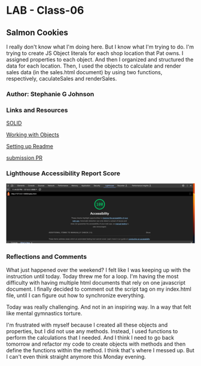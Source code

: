 # LAB - Class-06

## Salmon Cookies

I really don't know what I'm doing here. But I know what I'm trying to do. I'm trying to create JS Object literals for each shop location that Pat owns. I assigned properties to each object. And then I organized and structured the data for each location. Then, I used the objects to calculate and render sales data (in the sales.html document) by using two functions, respectively, caculateSales and renderSales. 

### Author: Stephanie G Johnson

### Links and Resources

[SOLID](https://www.geeksforgeeks.org/single-responsibility-in-solid-design-principle/)

[Working with Objects](https://developer.mozilla.org/en-US/docs/Web/JavaScript/Guide/Working_with_objects)

[Setting up Readme](https://codefellows.github.io/code-201-guide/curriculum/class-02/project-setup)

[submission PR](https://stepheegee.github.io/cookie-stand/)


### Lighthouse Accessibility Report Score
![Lighthouse](photos/lighthouse.png)



### Reflections and Comments

What just happened over the weekend? I felt like I was keeping up with the instruction until today. Today threw me for a loop. I'm having the most difficulty with having multiple html documents that rely on one javascript document. I finally decided to comment out the script tag on my index.html file, until I can figure out how to synchronize everything.

Today was really challenging. And not in an inspiring way. In a way that felt like mental gymnastics torture. 

I'm frustrated with myself because I created all these objects and properties, but I did not use any methods. Instead, I used functions to perform the calculations that I needed. And I think I need to go back tomorrow and refactor my code to create objects with methods and then define the functions within the method. I think that's where I messed up. But I can't even think straight anymore this Monday evening.  